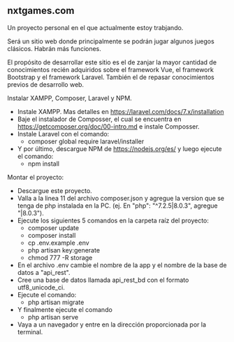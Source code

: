 ## nxtgames.com

Un proyecto personal en el que actualmente estoy trabjando.

Será un sitio web donde principalmente se podrán jugar algunos juegos clásicos. Habrán más funciones.

El propósito de desarrollar este sitio es el de zanjar la mayor cantidad de conocimientos recién adquiridos sobre el framework Vue, el framework Bootstrap y el framework Laravel. También el de repasar conocimientos previos de desarrollo web.

Instalar XAMPP, Composer, Laravel y NPM.
- Instale XAMPP. Mas detalles en https://laravel.com/docs/7.x/installation
- Baje el instalador de Composser, el cual se encuentra en https://getcomposer.org/doc/00-intro.md e instale Composser.
- Instale Laravel con el comando:
    - composer global require laravel/installer
- Y por último, descargue NPM de https://nodejs.org/es/ y luego ejecute el comando:
    - npm install
    
 Montar el proyecto:
- Descargue este proyecto.
- Valla a la linea 11 del archivo composer.json y agregue la version que se tenga de php instalada en la PC. (ej. En "php": "^7.2.5|8.0.3", agregue "|8.0.3").
- Ejecute los siguientes 5 comandos en la carpeta raíz del proyecto:
    - composer update
    - composer install
    - cp .env.example .env
    - php artisan key:generate
    - chmod 777 -R  storage
- En el archivo .env cambie el nombre de la app y el nombre de la base de datos a "api_rest".
- Cree una base de datos llamada api_rest_bd con el formato utf8_unicode_ci.
- Ejecute el comando:
    - php artisan migrate
- Y finalmente ejecute el comando
    - php artisan serve
- Vaya a un navegador y entre en la dirección proporcionada por la terminal.
